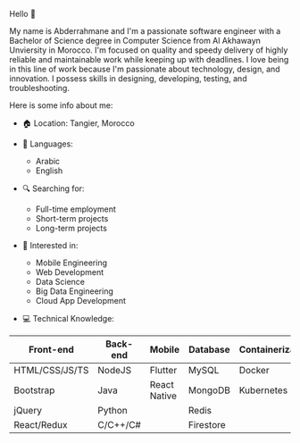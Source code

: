 Hello 👋

My name is Abderrahmane and I'm a passionate software engineer with a Bachelor of Science degree in Computer Science from Al Akhawayn Unviersity in Morocco. I'm focused on quality and speedy delivery of highly reliable and maintainable work while keeping up with deadlines. I love being in this line of work because I'm passionate about technology, design, and innovation. I possess skills in designing, developing, testing, and troubleshooting.

Here is some info about me:

- 🏠 Location: Tangier, Morocco

- 📕 Languages:
  - Arabic
  - English

- 🔍 Searching for:
  - Full-time employment
  - Short-term projects
  - Long-term projects

- 👀 Interested in:
  - Mobile Engineering
  - Web Development
  - Data Science
  - Big Data Engineering
  - Cloud App Development
- 💻 Technical Knowledge:

|Front-end|Back-end|Mobile|Database|Containerization|Operating Systems|Testing|Version Control|Cloud|
|---------|--------|------|--------|----------------|-----------------|-------|---------------|-----|
|HTML/CSS/JS/TS|NodeJS|Flutter|MySQL|Docker|Windows|Jest|Git|AWS|
|Bootstrap|Java|React Native|MongoDB|Kubernetes|Linux|Cypress|GitHub|GCP|
|jQuery|Python||Redis||||||
|React/Redux|C/C++/C#||Firestore||||||
